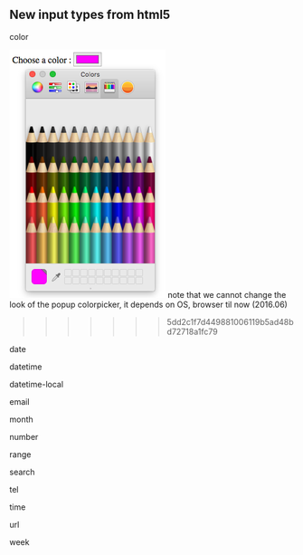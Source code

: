 ## New input types from html5
color

![chrome looks like this](color_html5_input_chrome.png)
note that we cannot change the look of the popup colorpicker, it depends on OS, browser til now (2016.06)
>>>>>>> 5dd2c1f7d449881006119b5ad48bd72718a1fc79

date

datetime

datetime-local

email

month

number

range

search

tel

time

url

week
